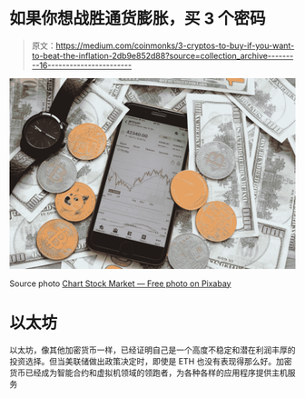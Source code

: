 # 如果你想战胜通货膨胀，买 3 个密码

> 原文：<https://medium.com/coinmonks/3-cryptos-to-buy-if-you-want-to-beat-the-inflation-2db9e852d88?source=collection_archive---------16----------------------->

![](img/73af235be864bfe7ade62b97ee08c54f.png)

Source photo [Chart Stock Market — Free photo on Pixabay](https://pixabay.com/photos/chart-stock-market-iphone-dollars-6716410/)

# 以太坊

以太坊，像其他加密货币一样，已经证明自己是一个高度不稳定和潜在利润丰厚的投资选择。但当美联储做出政策决定时，即使是 ETH 也没有表现得那么好。加密货币已经成为智能合约和虚拟机领域的领跑者，为各种各样的应用程序提供主机服务